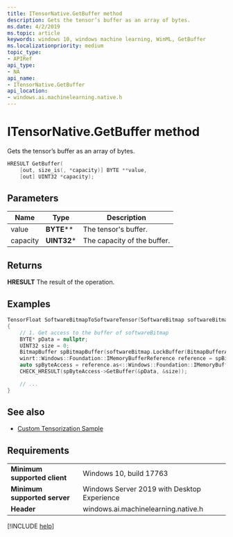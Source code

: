 ```yaml
---
title: ITensorNative.GetBuffer method
description: Gets the tensor’s buffer as an array of bytes.
ms.date: 4/2/2019
ms.topic: article
keywords: windows 10, windows machine learning, WinML, GetBuffer
ms.localizationpriority: medium
topic_type:
- APIRef
api_type:
- NA
api_name:
- ITensorNative.GetBuffer
api_location:
- windows.ai.machinelearning.native.h
---
```


# ITensorNative.GetBuffer method

Gets the tensor’s buffer as an array of bytes.

```cpp
HRESULT GetBuffer(
    [out, size_is(, *capacity)] BYTE **value,
    [out] UINT32 *capacity);
```

## Parameters

| Name | Type | Description |
|------|------|-------------|
| value | **BYTE**\*\* | The tensor's buffer. |
| capacity | **UINT32**\* | The capacity of the buffer. |

## Returns

**HRESULT**
The result of the operation.

## Examples

```cpp
TensorFloat SoftwareBitmapToSoftwareTensor(SoftwareBitmap softwareBitmap)
{
    // 1. Get access to the buffer of softwareBitmap
    BYTE* pData = nullptr;
    UINT32 size = 0;
    BitmapBuffer spBitmapBuffer(softwareBitmap.LockBuffer(BitmapBufferAccessMode::Read));
    winrt::Windows::Foundation::IMemoryBufferReference reference = spBitmapBuffer.CreateReference();
    auto spByteAccess = reference.as<::Windows::Foundation::IMemoryBufferByteAccess>();
    CHECK_HRESULT(spByteAccess->GetBuffer(&pData, &size));

    // ...
}
```

## See also

* [Custom Tensorization Sample](https://github.com/Microsoft/Windows-Machine-Learning/tree/master/Samples/CustomTensorization)

## Requirements

| | |
|-|-|
| **Minimum supported client** | Windows 10, build 17763 |
| **Minimum supported server** | Windows Server 2019 with Desktop Experience |
| **Header** | windows.ai.machinelearning.native.h |

[!INCLUDE [help](../../includes/get-help.md)]
